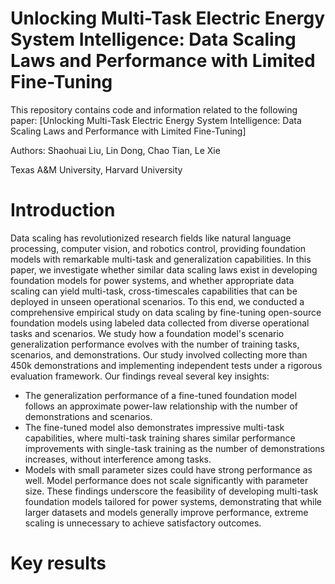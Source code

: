 # Unlocking Multi-Task Electric Energy System Intelligence: Data Scaling Laws and Performance with Limited Fine-Tuning
This repository contains code and information related to the following paper:
[Unlocking Multi-Task Electric Energy System Intelligence: Data Scaling Laws and Performance with Limited Fine-Tuning]

Authors: Shaohuai Liu, Lin Dong, Chao Tian, Le Xie

Texas A&M University, Harvard University


# Introduction
Data scaling has revolutionized research fields like natural language processing, computer vision, and robotics control, providing foundation models with remarkable multi-task and generalization capabilities. In this paper, we investigate whether similar data scaling laws exist in developing foundation models for power systems, and whether appropriate data scaling can yield multi-task, cross-timescales capabilities that can be deployed in unseen operational scenarios. To this end, we conducted a comprehensive empirical study on data scaling by fine-tuning open-source foundation models using labeled data collected from diverse operational tasks and scenarios. We study how a foundation model's scenario generalization performance evolves with the number of training tasks, scenarios, and demonstrations. Our study involved collecting more than 450k demonstrations and implementing independent tests under a rigorous evaluation framework. Our findings reveal several key insights: 
- The generalization performance of a fine-tuned foundation model follows an approximate power-law relationship with the number of demonstrations and scenarios. 
- The fine-tuned model also demonstrates impressive multi-task capabilities, where multi-task training shares similar performance improvements with single-task training as the number of demonstrations increases, without interference among tasks.
- Models with small parameter sizes could have strong performance as well. Model performance does not scale significantly with parameter size. These findings underscore the feasibility of developing multi-task foundation models tailored for power systems, demonstrating that while larger datasets and models generally improve performance, extreme scaling is unnecessary to achieve satisfactory outcomes. 



# Key results


